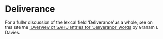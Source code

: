 # **Deliverance**

For a fuller discussion of the lexical field ‘Deliverance’ as a whole, see on this site the 
<a href="miscellaneous/overview_deliverance/">‘Overview
of SAHD entries for ‘Deliverance’ words</a> by Graham I. Davies.

